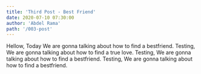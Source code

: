 ```yaml
---
title: 'Third Post - Best Friend'
date: 2020-07-10 07:30:00
author: 'Abdel Rama'
path: '/003-post'
---
```


Hellow, Today We are gonna talking about how to find a bestfriend. Testing, We are gonna talking about how to find a true love. Testing, We are gonna talking about how to find a bestfriend. Testing, We are gonna talking about how to find a bestfriend.
